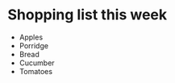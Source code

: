Shopping list this week
=========================

- Apples
- Porridge
- Bread
- Cucumber
- Tomatoes